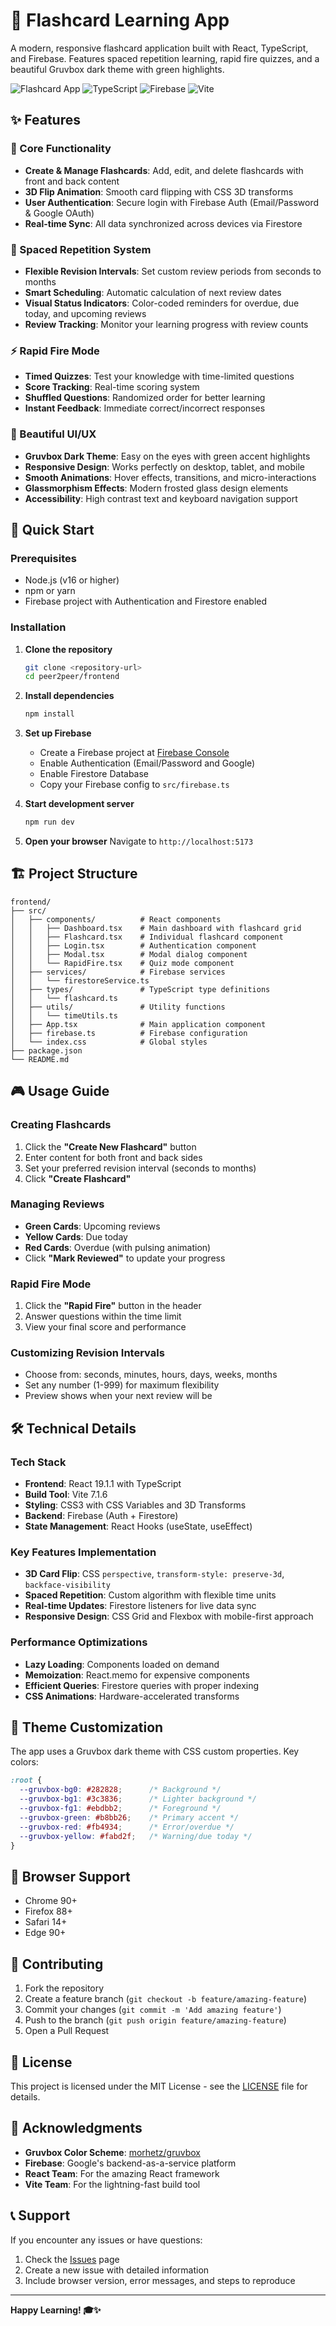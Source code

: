 # 🎴 Flashcard Learning App

A modern, responsive flashcard application built with React, TypeScript, and Firebase. Features spaced repetition learning, rapid fire quizzes, and a beautiful Gruvbox dark theme with green highlights.

![Flashcard App](https://img.shields.io/badge/React-19.1.1-blue) ![TypeScript](https://img.shields.io/badge/TypeScript-5.8.3-blue) ![Firebase](https://img.shields.io/badge/Firebase-12.3.0-orange) ![Vite](https://img.shields.io/badge/Vite-7.1.6-purple)

## ✨ Features

### 🎯 Core Functionality
- **Create & Manage Flashcards**: Add, edit, and delete flashcards with front and back content
- **3D Flip Animation**: Smooth card flipping with CSS 3D transforms
- **User Authentication**: Secure login with Firebase Auth (Email/Password & Google OAuth)
- **Real-time Sync**: All data synchronized across devices via Firestore

### 🧠 Spaced Repetition System
- **Flexible Revision Intervals**: Set custom review periods from seconds to months
- **Smart Scheduling**: Automatic calculation of next review dates
- **Visual Status Indicators**: Color-coded reminders for overdue, due today, and upcoming reviews
- **Review Tracking**: Monitor your learning progress with review counts

### ⚡ Rapid Fire Mode
- **Timed Quizzes**: Test your knowledge with time-limited questions
- **Score Tracking**: Real-time scoring system
- **Shuffled Questions**: Randomized order for better learning
- **Instant Feedback**: Immediate correct/incorrect responses

### 🎨 Beautiful UI/UX
- **Gruvbox Dark Theme**: Easy on the eyes with green accent highlights
- **Responsive Design**: Works perfectly on desktop, tablet, and mobile
- **Smooth Animations**: Hover effects, transitions, and micro-interactions
- **Glassmorphism Effects**: Modern frosted glass design elements
- **Accessibility**: High contrast text and keyboard navigation support

## 🚀 Quick Start

### Prerequisites
- Node.js (v16 or higher)
- npm or yarn
- Firebase project with Authentication and Firestore enabled

### Installation

1. **Clone the repository**
   ```bash
   git clone <repository-url>
   cd peer2peer/frontend
   ```

2. **Install dependencies**
   ```bash
   npm install
   ```

3. **Set up Firebase**
   - Create a Firebase project at [Firebase Console](https://console.firebase.google.com)
   - Enable Authentication (Email/Password and Google)
   - Enable Firestore Database
   - Copy your Firebase config to `src/firebase.ts`

4. **Start development server**
   ```bash
   npm run dev
   ```

5. **Open your browser**
   Navigate to `http://localhost:5173`

## 🏗️ Project Structure

```
frontend/
├── src/
│   ├── components/          # React components
│   │   ├── Dashboard.tsx    # Main dashboard with flashcard grid
│   │   ├── Flashcard.tsx    # Individual flashcard component
│   │   ├── Login.tsx        # Authentication component
│   │   ├── Modal.tsx        # Modal dialog component
│   │   └── RapidFire.tsx    # Quiz mode component
│   ├── services/            # Firebase services
│   │   └── firestoreService.ts
│   ├── types/               # TypeScript type definitions
│   │   └── flashcard.ts
│   ├── utils/               # Utility functions
│   │   └── timeUtils.ts
│   ├── App.tsx              # Main application component
│   ├── firebase.ts          # Firebase configuration
│   └── index.css            # Global styles
├── package.json
└── README.md
```

## 🎮 Usage Guide

### Creating Flashcards
1. Click the **"Create New Flashcard"** button
2. Enter content for both front and back sides
3. Set your preferred revision interval (seconds to months)
4. Click **"Create Flashcard"**

### Managing Reviews
- **Green Cards**: Upcoming reviews
- **Yellow Cards**: Due today
- **Red Cards**: Overdue (with pulsing animation)
- Click **"Mark Reviewed"** to update your progress

### Rapid Fire Mode
1. Click the **"Rapid Fire"** button in the header
2. Answer questions within the time limit
3. View your final score and performance

### Customizing Revision Intervals
- Choose from: seconds, minutes, hours, days, weeks, months
- Set any number (1-999) for maximum flexibility
- Preview shows when your next review will be

## 🛠️ Technical Details

### Tech Stack
- **Frontend**: React 19.1.1 with TypeScript
- **Build Tool**: Vite 7.1.6
- **Styling**: CSS3 with CSS Variables and 3D Transforms
- **Backend**: Firebase (Auth + Firestore)
- **State Management**: React Hooks (useState, useEffect)

### Key Features Implementation
- **3D Card Flip**: CSS `perspective`, `transform-style: preserve-3d`, `backface-visibility`
- **Spaced Repetition**: Custom algorithm with flexible time units
- **Real-time Updates**: Firestore listeners for live data sync
- **Responsive Design**: CSS Grid and Flexbox with mobile-first approach

### Performance Optimizations
- **Lazy Loading**: Components loaded on demand
- **Memoization**: React.memo for expensive components
- **Efficient Queries**: Firestore queries with proper indexing
- **CSS Animations**: Hardware-accelerated transforms

## 🎨 Theme Customization

The app uses a Gruvbox dark theme with CSS custom properties. Key colors:

```css
:root {
  --gruvbox-bg0: #282828;      /* Background */
  --gruvbox-bg1: #3c3836;      /* Lighter background */
  --gruvbox-fg1: #ebdbb2;      /* Foreground */
  --gruvbox-green: #b8bb26;    /* Primary accent */
  --gruvbox-red: #fb4934;      /* Error/overdue */
  --gruvbox-yellow: #fabd2f;   /* Warning/due today */
}
```

## 📱 Browser Support

- Chrome 90+
- Firefox 88+
- Safari 14+
- Edge 90+

## 🤝 Contributing

1. Fork the repository
2. Create a feature branch (`git checkout -b feature/amazing-feature`)
3. Commit your changes (`git commit -m 'Add amazing feature'`)
4. Push to the branch (`git push origin feature/amazing-feature`)
5. Open a Pull Request

## 📄 License

This project is licensed under the MIT License - see the [LICENSE](LICENSE) file for details.

## 🙏 Acknowledgments

- **Gruvbox Color Scheme**: [morhetz/gruvbox](https://github.com/morhetz/gruvbox)
- **Firebase**: Google's backend-as-a-service platform
- **React Team**: For the amazing React framework
- **Vite Team**: For the lightning-fast build tool

## 📞 Support

If you encounter any issues or have questions:

1. Check the [Issues](https://github.com/your-repo/issues) page
2. Create a new issue with detailed information
3. Include browser version, error messages, and steps to reproduce

---

**Happy Learning! 🎓✨**
